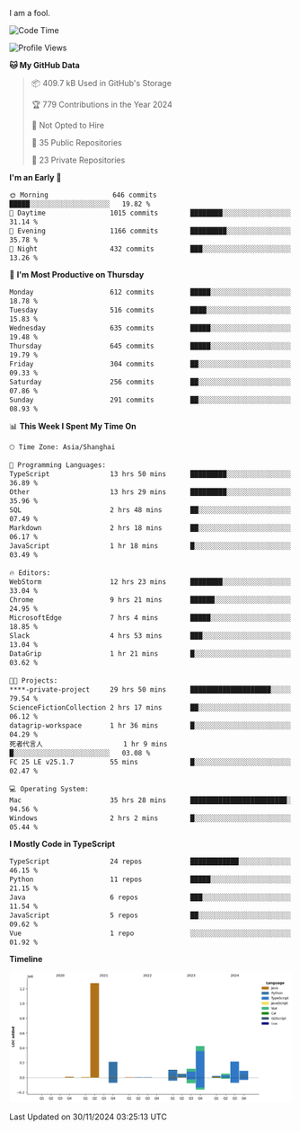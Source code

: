 I am a fool.

<!--START_SECTION:waka-->
![Code Time](http://img.shields.io/badge/Code%20Time-2%2C174%20hrs%2035%20mins-blue)

![Profile Views](http://img.shields.io/badge/Profile%20Views-0-blue)

**🐱 My GitHub Data** 

> 📦 409.7 kB Used in GitHub's Storage 
 > 
> 🏆 779 Contributions in the Year 2024
 > 
> 🚫 Not Opted to Hire
 > 
> 📜 35 Public Repositories 
 > 
> 🔑 23 Private Repositories 
 > 
**I'm an Early 🐤** 

```text
🌞 Morning                646 commits         █████░░░░░░░░░░░░░░░░░░░░   19.82 % 
🌆 Daytime                1015 commits        ████████░░░░░░░░░░░░░░░░░   31.14 % 
🌃 Evening                1166 commits        █████████░░░░░░░░░░░░░░░░   35.78 % 
🌙 Night                  432 commits         ███░░░░░░░░░░░░░░░░░░░░░░   13.26 % 
```
📅 **I'm Most Productive on Thursday** 

```text
Monday                   612 commits         █████░░░░░░░░░░░░░░░░░░░░   18.78 % 
Tuesday                  516 commits         ████░░░░░░░░░░░░░░░░░░░░░   15.83 % 
Wednesday                635 commits         █████░░░░░░░░░░░░░░░░░░░░   19.48 % 
Thursday                 645 commits         █████░░░░░░░░░░░░░░░░░░░░   19.79 % 
Friday                   304 commits         ██░░░░░░░░░░░░░░░░░░░░░░░   09.33 % 
Saturday                 256 commits         ██░░░░░░░░░░░░░░░░░░░░░░░   07.86 % 
Sunday                   291 commits         ██░░░░░░░░░░░░░░░░░░░░░░░   08.93 % 
```


📊 **This Week I Spent My Time On** 

```text
🕑︎ Time Zone: Asia/Shanghai

💬 Programming Languages: 
TypeScript               13 hrs 50 mins      █████████░░░░░░░░░░░░░░░░   36.89 % 
Other                    13 hrs 29 mins      █████████░░░░░░░░░░░░░░░░   35.96 % 
SQL                      2 hrs 48 mins       ██░░░░░░░░░░░░░░░░░░░░░░░   07.49 % 
Markdown                 2 hrs 18 mins       ██░░░░░░░░░░░░░░░░░░░░░░░   06.17 % 
JavaScript               1 hr 18 mins        █░░░░░░░░░░░░░░░░░░░░░░░░   03.49 % 

🔥 Editors: 
WebStorm                 12 hrs 23 mins      ████████░░░░░░░░░░░░░░░░░   33.04 % 
Chrome                   9 hrs 21 mins       ██████░░░░░░░░░░░░░░░░░░░   24.95 % 
MicrosoftEdge            7 hrs 4 mins        █████░░░░░░░░░░░░░░░░░░░░   18.85 % 
Slack                    4 hrs 53 mins       ███░░░░░░░░░░░░░░░░░░░░░░   13.04 % 
DataGrip                 1 hr 21 mins        █░░░░░░░░░░░░░░░░░░░░░░░░   03.62 % 

🐱‍💻 Projects: 
****-private-project     29 hrs 50 mins      ████████████████████░░░░░   79.54 % 
ScienceFictionCollection 2 hrs 17 mins       ██░░░░░░░░░░░░░░░░░░░░░░░   06.12 % 
datagrip-workspace       1 hr 36 mins        █░░░░░░░░░░░░░░░░░░░░░░░░   04.29 % 
死者代言人                    1 hr 9 mins         █░░░░░░░░░░░░░░░░░░░░░░░░   03.08 % 
FC 25 LE v25.1.7         55 mins             █░░░░░░░░░░░░░░░░░░░░░░░░   02.47 % 

💻 Operating System: 
Mac                      35 hrs 28 mins      ████████████████████████░   94.56 % 
Windows                  2 hrs 2 mins        █░░░░░░░░░░░░░░░░░░░░░░░░   05.44 % 
```

**I Mostly Code in TypeScript** 

```text
TypeScript               24 repos            ████████████░░░░░░░░░░░░░   46.15 % 
Python                   11 repos            █████░░░░░░░░░░░░░░░░░░░░   21.15 % 
Java                     6 repos             ███░░░░░░░░░░░░░░░░░░░░░░   11.54 % 
JavaScript               5 repos             ██░░░░░░░░░░░░░░░░░░░░░░░   09.62 % 
Vue                      1 repo              ░░░░░░░░░░░░░░░░░░░░░░░░░   01.92 % 
```



**Timeline**

![Lines of Code chart](https://raw.githubusercontent.com/VeejaLiu/VeejaLiu/master/assets/bar_graph.png)


 Last Updated on 30/11/2024 03:25:13 UTC
<!--END_SECTION:waka-->

